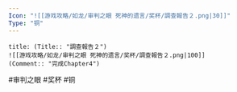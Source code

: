 ```yaml
---
Icon: "![[游戏攻略/如龙/审判之眼 死神的遗言/奖杯/調查報告２.png|30]]"
Type: "铜"
---
```

```ad-common-bronze-trophy
title: (Title:: "調查報告２")
![[游戏攻略/如龙/审判之眼 死神的遗言/奖杯/調查報告２.png|100]]
(Comment:: "完成Chapter4")
```

#审判之眼 #奖杯 #铜
